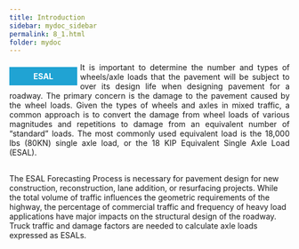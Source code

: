 ```yaml
---
title: Introduction
sidebar: mydoc_sidebar
permalink: 8_1.html
folder: mydoc
---
```


<style>
  div{text-align: justify;}
  .parent{
    display: inline-block;
    margin-bottom: 1rem;
  }
  .child1{
    text-align:center;
    display: grid;
    /* position: relative; */
    margin-top: 0.5rem;
    margin-right: 1%;
    float: left;
    /* width: 12%; */
    /* padding: 2rem 2rem; */
  }
  .child2{
    /* display: grid;
    padding-left: 2rem;
    width:86%;
    float: right; */
  }
</style>

<div class="parent">
    <div class="child1"><div style="background:#20a3d3; color:white; font-weight: bold; padding:0.5rem 2.7rem 0.5rem 2.7rem; text-align:center">ESAL</div></div>
    It is important to determine the number and types of wheels/axle loads that the pavement will be subject to over its design life when designing pavement for a roadway. The primary concern is the damage to the pavement caused by the wheel loads. Given the types of wheels and axles in mixed traffic, a common approach is to convert the damage from wheel loads of various magnitudes and repetitions to damage from an equivalent number of “standard” loads. The most commonly used equivalent load is the 18,000 lbs (80KN) single axle load, or the 18 KIP Equivalent Single Axle Load (ESAL).
</div>

The ESAL Forecasting Process is necessary for pavement design for new construction, reconstruction, lane addition, or resurfacing projects. While the total volume of traffic influences the geometric requirements of the highway, the percentage of commercial traffic and frequency of heavy load applications have major impacts on the structural design of the roadway. Truck traffic and damage factors are needed to calculate axle loads expressed as ESALs.







